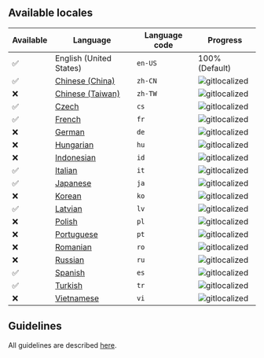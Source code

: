 ## Available locales

| Available | Language | Language code | Progress |
| --- | ---------- | --- | ----------- |
| ✅ | English (United States) | `en-US` | 100% (Default) |
| ✅ | [Chinese (China)](https://gitlocalize.com/repo/3680/zh-CN/src/main/resources/locales) | `zh-CN` | ![gitlocalized](https://gitlocalize.com/repo/3680/zh-CN//badge.svg) |
| ❌ | [Chinese (Taiwan)](https://gitlocalize.com/repo/3680/zh-TW/src/main/resources/locales) | `zh-TW` | ![gitlocalized](https://gitlocalize.com/repo/3680/zh-TW//badge.svg) |
| ✅ | [Czech](https://gitlocalize.com/repo/3680/cs/src/main/resources/locales) | `cs` | ![gitlocalized](https://gitlocalize.com/repo/3680/cs/badge.svg) |
| ✅ | [French](https://gitlocalize.com/repo/3680/fr/src/main/resources/locales) | `fr` | ![gitlocalized](https://gitlocalize.com/repo/3680/fr/badge.svg) |
| ❌ | [German](https://gitlocalize.com/repo/3680/de/src/main/resources/locales) | `de` | ![gitlocalized](https://gitlocalize.com/repo/3680/de/badge.svg) |
| ❌ | [Hungarian](https://gitlocalize.com/repo/3680/hu/src/main/resources/locales) | `hu` | ![gitlocalized](https://gitlocalize.com/repo/3680/hu/badge.svg) |
| ❌ | [Indonesian](https://gitlocalize.com/repo/3680/id/src/main/resources/locales) | `id` | ![gitlocalized](https://gitlocalize.com/repo/3680/id/badge.svg) |
| ✅ | [Italian](https://gitlocalize.com/repo/3680/it/src/main/resources/locales) | `it` | ![gitlocalized](https://gitlocalize.com/repo/3680/it/badge.svg) |
| ✅ | [Japanese](https://gitlocalize.com/repo/3680/ja/src/main/resources/locales) | `ja` | ![gitlocalized](https://gitlocalize.com/repo/3680/ja/badge.svg) |
| ❌ | [Korean](https://gitlocalize.com/repo/3680/ko/src/main/resources/locales) | `ko` | ![gitlocalized](https://gitlocalize.com/repo/3680/ko/badge.svg) |
| ✅ | [Latvian](https://gitlocalize.com/repo/3680/lv/src/main/resources/locales) | `lv` | ![gitlocalized](https://gitlocalize.com/repo/3680/lv/badge.svg) |
| ❌ | [Polish](https://gitlocalize.com/repo/3680/pl/src/main/resources/locales) | `pl` | ![gitlocalized](https://gitlocalize.com/repo/3680/pl/badge.svg) |
| ❌ | [Portuguese](https://gitlocalize.com/repo/3680/pt/src/main/resources/locales) | `pt` | ![gitlocalized](https://gitlocalize.com/repo/3680/pt/badge.svg) |
| ❌ | [Romanian](https://gitlocalize.com/repo/3680/ro/src/main/resources/locales) | `ro` | ![gitlocalized](https://gitlocalize.com/repo/3680/ro/badge.svg) |
| ❌ | [Russian](https://gitlocalize.com/repo/3680/ru/src/main/resources/locales) | `ru` | ![gitlocalized](https://gitlocalize.com/repo/3680/ru/badge.svg) |
| ✅ | [Spanish](https://gitlocalize.com/repo/3680/es/src/main/resources/locales) | `es` | ![gitlocalized](https://gitlocalize.com/repo/3680/es/badge.svg) |
| ✅ | [Turkish](https://gitlocalize.com/repo/3680/tr/src/main/resources/locales) | `tr` | ![gitlocalized](https://gitlocalize.com/repo/3680/tr/badge.svg) |
| ❌ | [Vietnamese](https://gitlocalize.com/repo/3680/vi/src/main/resources/locales) | `vi` | ![gitlocalized](https://gitlocalize.com/repo/3680/vi/badge.svg) |

## Guidelines
All guidelines are described [here](BentoBox/Translate-BentoBox-and-addons).